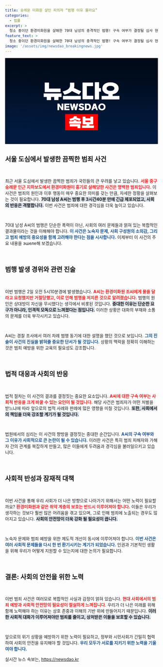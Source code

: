 ```yaml
---
title: 숭례문 미화원 살인 피의자 “범행 이유 몰라요”
categories:
  - 법률
excerpt: >
  청소 중이던 환경미화원을 살해한 70대 남성의 충격적인 범행! 구속 여부가 결정될 심사 현장, 그는 과연 어떤 이유로 끔찍한 범죄를 저질렀을까? 클릭해서 진실을 확인하세요!
feature_text: >
  청소 중이던 환경미화원을 살해한 70대 남성의 충격적인 범행! 구속 여부가 결정될 심사 현장, 그는 과연 어떤 이유로 끔찍한 범죄를 저질렀을까? 클릭해서 진실을 확인하세요!
image: '/assets/img/newsdao_breakingnews.jpg'
---
```


<p><img src="/assets/img/newsdao_breakingnews.jpg" alt="ontimetimes 속보" /></p>

<h2 data-ke-size="size26">서울 도심에서 발생한 끔찍한 범죄 사건</h2>

<p data-ke-size="size16">&nbsp;</p>

<p>최근 서울 도심에서 발생한 끔찍한 범죄가 국민들의 큰 우려를 낳고 있습니다. <b><span style="color: #ee2323;">서울 중구 숭례문 인근 지하보도에서 환경미화원이 흉기로 살해당한 사건은 명백한 범죄입니다.</span></b> 이 사건은 범죄의 원인과 이후 행동이 매우 중요한 의미를 갖는 만큼, 자세한 정황을 살펴보는 것이 필요합니다. <b><span style="background-color: #21538527;">70대 남성 A씨는 범행 후 3시간40분 만에 긴급 체포되었고, 사회의 반응은 격렬합니다.</span></b> 이번 사건은 범죄에 대한 경각심을 더욱 높이고 있습니다. </p>

<p data-ke-size="size16">&nbsp;</p>

<p>70대 남성 A씨의 범행은 단순한 폭력이 아닌, 사회의 여러 문제들과 얽혀 있는 복합적인 결과물이라는 것을 이해해야 합니다. <b><span style="color: #1a5490;">이 사건은 노숙자 문제, 사회 구성원의 소외감, 그리고 범죄 예방의 중요성을 함께 고려해야 한다는 점을 시사합니다.</span></b> 이제부터 이 사건의 주요 내용을 эшеле해 보겠습니다.</p>

<p data-ke-size="size16">&nbsp;</p>

<h2 data-ke-size="size26">범행 발생 경위와 관련 진술</h2>

<p data-ke-size="size16">&nbsp;</p>

<p>이번 범행은 2일 오전 5시10분경에 발생했습니다. <b><span style="color: #ee2323;">A씨는 환경미화원 조씨에게 물을 달라고 요청했지만 거절당했고, 이로 인해 범행을 저지른 것으로 알려졌습니다.</span></b> 범행의 원인은 상대방이 자신을 무시했다는 생각에서 비롯된 것입니다. <b><span style="background-color: #21538527;">중대한 이유는 단순한 요구가 아니라, 인격적 모독으로 느껴졌다는 점입니다.</span></b> 이러한 상황은 대화의 부재와 소통의 문제를 더욱 부각시키고 있습니다.</p>

<p data-ke-size="size16">&nbsp;</p>

<p>A씨는 경찰 조사에서 여러 차례 범행 동기에 대한 설명을 했던 것으로 보입니다. <b><span style="color: #1a5490;">그의 진술이 사건의 진실을 밝혀줄 중요한 단서가 될 것입니다.</span></b> 상황의 맥락을 정확히 이해하는 것은 범죄 예방을 위한 교육의 필요성도 강조합니다.</p>

<p data-ke-size="size16">&nbsp;</p>

<h2 data-ke-size="size26">법적 대응과 사회의 반응</h2>

<p data-ke-size="size16">&nbsp;</p>

<p>법적 절차는 이 사건의 결과를 결정짓는 중요한 요소입니다. <b><span style="color: #ee2323;">A씨에 대한 구속 여부는 사회적 반응을 크게 바꿀 수 있는 요인이 될 것입니다.</span></b> 해당 사건은 범죄자가 어떤 처벌을 받느냐에 따라 앞으로의 법적 사례와 판례에 많은 영향을 미칠 것입니다.  <b><span style="background-color: #21538527;">또한, 사회에서의 책임을 더욱 강조할 계기가 될 것입니다.</span></b>  </p>

<p data-ke-size="size16">&nbsp;</p>

<p>법원에서의 심리는 이 사건의 향방을 결정짓는 중대한 순간입니다. <b><span style="color: #1a5490;">A씨의 구속 여부와 그 이유가 사회적으로 큰 논란이 될 수 있습니다.</span></b> 이러한 사건은 특히 범죄 피해자와 가해자 간의 관계를 복잡하게 만들고, 많은 이들에게 두려움과 경각심을 불러일으키고 있습니다.</p>

<p data-ke-size="size16">&nbsp;</p>

<h2 data-ke-size="size26">사회적 반성과 잠재적 대책</h2>

<p data-ke-size="size16">&nbsp;</p>

<p>이번 사건을 통해 우리 사회가 더 나은 방향으로 나아가기 위해서는 어떤 노력이 필요할까요? <b><span style="color: #ee2323;">환경미화원과 같은 취약 계층의 보호는 반드시 이루어져야 합니다.</span></b> 이들은 우리가 생각하는 것보다 훨씬 많은 어려움을 겪고 있으며, 그로 인해 범죄에 노출되는 경우도 많아지고 있습니다. <b><span style="background-color: #21538527;">사회의 안전망이 더욱 강화 될 필요성이 큽니다.</span></b></p>

<p data-ke-size="size16">&nbsp;</p>

<p>노숙자 문제와 범죄 예방을 위한 제도적 개선이 동시에 이루어져야 합니다. <b><span style="color: #1a5490;">이번 사건은 여러 사회적 문제들을 다시 한 번 환기시키는 계기가 되었습니다.</span></b> 인권과 기본적인 생활을 위해 우리가 어떻게 지원할 수 있는지에 대한 논의가 필요합니다.</p>

<p data-ke-size="size16">&nbsp;</p>

<h2 data-ke-size="size26">결론: 사회의 안전을 위한 노력</h2>

<p data-ke-size="size16">&nbsp;</p>

<p>이번 범죄 사건은 여러모로 복합적인 사실과 감정이 얽혀 있습니다. <b><span style="color: #ee2323;">현대 사회에서의 범죄 예방과 사회적 안전망의 필요성이 절실하게 느껴집니다.</span></b> 우리가 더 나은 미래를 위해 함께 노력해야 하는 이유는 상호 존중과 이해의 기반 위에 만들어지기 때문입니다. <b><span style="background-color: #21538527;">이러한 사회적 대화가 이루어져야만 범죄를 줄이고, 상처받은 이들을 보호할 수 있습니다.</span></b></p>

<p data-ke-size="size16">&nbsp;</p>

<p>앞으로의 위기 상황을 예방하기 위한 노력이 필요하고, 정부와 시민사회가 긴밀히 협력하여 사회의 안전을 유지해야 할 것입니다. <b><span style="color: #1a5490;">우리 모두가 서로를 지키기 위한 노력을 기울여야 합니다.</span></b></p>
실시간 뉴스 속보는, <a href="https://newsdao.kr" rel="dofollow">https://newsdao.kr</a>


